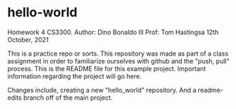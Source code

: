 # hello-world
Homework 4 CS3300. 
Author: Dino Bonaldo III
Prof: Tom Hastingsa
12th October, 2021

This is a practice repo or sorts. This repository was made as part of a class assignment in order to familiarize ourselves with github and the "push, pull" process. This is the README file for this example project. Important information regarding the project will go here. 

Changes include, creating a new "hello_world" repository. And a readme-edits branch off of the main project.
